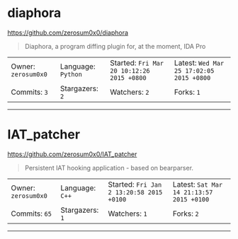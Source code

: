 # diaphora

https://github.com/zerosum0x0/diaphora
<blockquote>
Diaphora, a program diffing plugin for, at the moment, IDA Pro
</blockquote>

<table>
<tr><td>Owner: <code>zerosum0x0</code></td>
    <td>Language: <code>Python</code></td>
    <td>Started: <code>Fri Mar 20 10:12:26 2015 +0800</code></td>
    <td>Latest: <code>Wed Mar 25 17:02:05 2015 +0800</code></td></tr>
<tr><td>Commits: <code>3</code></td>
    <td>Stargazers: <code>2</code></td>
    <td>Watchers: <code>2</code></td>
    <td>Forks: <code>1</code></td></tr>
</table>

---

# IAT_patcher

https://github.com/zerosum0x0/IAT_patcher
<blockquote>
Persistent IAT hooking application - based on bearparser.
</blockquote>

<table>
<tr><td>Owner: <code>zerosum0x0</code></td>
    <td>Language: <code>C++</code></td>
    <td>Started: <code>Fri Jan 2 13:20:58 2015 +0100</code></td>
    <td>Latest: <code>Sat Mar 14 21:13:57 2015 +0100</code></td></tr>
<tr><td>Commits: <code>65</code></td>
    <td>Stargazers: <code>1</code></td>
    <td>Watchers: <code>1</code></td>
    <td>Forks: <code>2</code></td></tr>
</table>

---

